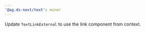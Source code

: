 ```yaml
---
'@ag.ds-next/text': minor
---
```


Update `TextLinkExternal` to use the link component from context.
